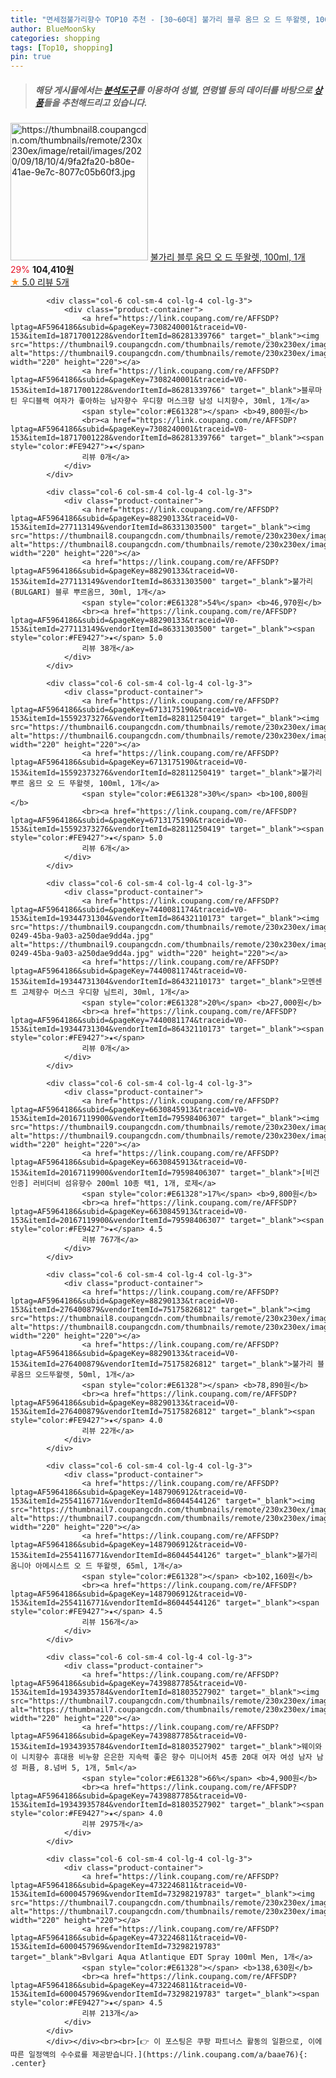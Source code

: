 ```yaml
---
title: "면세점불가리향수 TOP10 추천 - [30~60대] 불가리 블루 옴므 오 드 뚜왈렛, 100ml, 1개"
author: BlueMoonSky
categories: shopping
tags: [Top10, shopping]
pin: true
---
```


> ##### 해당 게시물에서는 [**분석도구**](https://itemscout.io/)를 이용하여 **성별**, **연령별** 등의 데이터를 바탕으로 [**상품**](https://link.coupang.com/a/baae76)들을 추천해드리고 있습니다.
<div class="container"><div class="row">
            <div class="col-6 col-sm-4 col-lg-4 col-lg-3">
                <div class="product-container">
                    <a href="https://link.coupang.com/re/AFFSDP?lptag=AF5964186&subid=&pageKey=88290133&traceid=V0-153&itemId=277113173&vendorItemId=71629321832" target="_blank"><img src="https://thumbnail8.coupangcdn.com/thumbnails/remote/230x230ex/image/retail/images/2020/09/18/10/4/9fa2fa20-b80e-41ae-9e7c-8077c05b60f3.jpg" alt="https://thumbnail8.coupangcdn.com/thumbnails/remote/230x230ex/image/retail/images/2020/09/18/10/4/9fa2fa20-b80e-41ae-9e7c-8077c05b60f3.jpg" width="220" height="220"></a>
                    <a href="https://link.coupang.com/re/AFFSDP?lptag=AF5964186&subid=&pageKey=88290133&traceid=V0-153&itemId=277113173&vendorItemId=71629321832" target="_blank">불가리 블루 옴므 오 드 뚜왈렛, 100ml, 1개</a>
                    <span style="color:#E61328">29%</span> <b>104,410원</b>
                    <br><a href="https://link.coupang.com/re/AFFSDP?lptag=AF5964186&subid=&pageKey=88290133&traceid=V0-153&itemId=277113173&vendorItemId=71629321832" target="_blank"><span style="color:#FE9427">★</span> 5.0
                    리뷰 5개</a>
                </div>
            </div>
            
            <div class="col-6 col-sm-4 col-lg-4 col-lg-3">
                <div class="product-container">
                    <a href="https://link.coupang.com/re/AFFSDP?lptag=AF5964186&subid=&pageKey=7308240001&traceid=V0-153&itemId=18717001228&vendorItemId=86281339766" target="_blank"><img src="https://thumbnail9.coupangcdn.com/thumbnails/remote/230x230ex/image/vendor_inventory/427a/b36bd4cd0fe37a4d46bc37288a41ea940cd863f86aa4cc6c9b2e4ee9b5d7.jpg" alt="https://thumbnail9.coupangcdn.com/thumbnails/remote/230x230ex/image/vendor_inventory/427a/b36bd4cd0fe37a4d46bc37288a41ea940cd863f86aa4cc6c9b2e4ee9b5d7.jpg" width="220" height="220"></a>
                    <a href="https://link.coupang.com/re/AFFSDP?lptag=AF5964186&subid=&pageKey=7308240001&traceid=V0-153&itemId=18717001228&vendorItemId=86281339766" target="_blank">블루마틴 우디블랙 여자가 좋아하는 남자향수 우디향 머스크향 남성 니치향수, 30ml, 1개</a>
                    <span style="color:#E61328"></span> <b>49,800원</b>
                    <br><a href="https://link.coupang.com/re/AFFSDP?lptag=AF5964186&subid=&pageKey=7308240001&traceid=V0-153&itemId=18717001228&vendorItemId=86281339766" target="_blank"><span style="color:#FE9427">★</span> 
                    리뷰 0개</a>
                </div>
            </div>
            
            <div class="col-6 col-sm-4 col-lg-4 col-lg-3">
                <div class="product-container">
                    <a href="https://link.coupang.com/re/AFFSDP?lptag=AF5964186&subid=&pageKey=88290133&traceid=V0-153&itemId=277113149&vendorItemId=86331303500" target="_blank"><img src="https://thumbnail8.coupangcdn.com/thumbnails/remote/230x230ex/image/vendor_inventory/c161/d0ee311ce59a53a488ce32c4b1cf0d02bb2336360e081664e60e569cd8d1.jpg" alt="https://thumbnail8.coupangcdn.com/thumbnails/remote/230x230ex/image/vendor_inventory/c161/d0ee311ce59a53a488ce32c4b1cf0d02bb2336360e081664e60e569cd8d1.jpg" width="220" height="220"></a>
                    <a href="https://link.coupang.com/re/AFFSDP?lptag=AF5964186&subid=&pageKey=88290133&traceid=V0-153&itemId=277113149&vendorItemId=86331303500" target="_blank">불가리 (BULGARI) 블루 뿌르옴므, 30ml, 1개</a>
                    <span style="color:#E61328">54%</span> <b>46,970원</b>
                    <br><a href="https://link.coupang.com/re/AFFSDP?lptag=AF5964186&subid=&pageKey=88290133&traceid=V0-153&itemId=277113149&vendorItemId=86331303500" target="_blank"><span style="color:#FE9427">★</span> 5.0
                    리뷰 38개</a>
                </div>
            </div>
            
            <div class="col-6 col-sm-4 col-lg-4 col-lg-3">
                <div class="product-container">
                    <a href="https://link.coupang.com/re/AFFSDP?lptag=AF5964186&subid=&pageKey=6713175190&traceid=V0-153&itemId=15592373276&vendorItemId=82811250419" target="_blank"><img src="https://thumbnail6.coupangcdn.com/thumbnails/remote/230x230ex/image/vendor_inventory/0e9f/15f04ec51c75e0d92f9e530de6900b26cb6131b87f2e6ca253aa8f2912e9.JPG" alt="https://thumbnail6.coupangcdn.com/thumbnails/remote/230x230ex/image/vendor_inventory/0e9f/15f04ec51c75e0d92f9e530de6900b26cb6131b87f2e6ca253aa8f2912e9.JPG" width="220" height="220"></a>
                    <a href="https://link.coupang.com/re/AFFSDP?lptag=AF5964186&subid=&pageKey=6713175190&traceid=V0-153&itemId=15592373276&vendorItemId=82811250419" target="_blank">불가리 뿌르 옴므 오 드 뚜왈렛, 100ml, 1개</a>
                    <span style="color:#E61328">30%</span> <b>100,800원</b>
                    <br><a href="https://link.coupang.com/re/AFFSDP?lptag=AF5964186&subid=&pageKey=6713175190&traceid=V0-153&itemId=15592373276&vendorItemId=82811250419" target="_blank"><span style="color:#FE9427">★</span> 5.0
                    리뷰 6개</a>
                </div>
            </div>
            
            <div class="col-6 col-sm-4 col-lg-4 col-lg-3">
                <div class="product-container">
                    <a href="https://link.coupang.com/re/AFFSDP?lptag=AF5964186&subid=&pageKey=7440081174&traceid=V0-153&itemId=19344731304&vendorItemId=86432110173" target="_blank"><img src="https://thumbnail9.coupangcdn.com/thumbnails/remote/230x230ex/image/retail/images/2023/06/30/14/8/8bf059f2-0249-45ba-9a03-a250dae9dd4a.jpg" alt="https://thumbnail9.coupangcdn.com/thumbnails/remote/230x230ex/image/retail/images/2023/06/30/14/8/8bf059f2-0249-45ba-9a03-a250dae9dd4a.jpg" width="220" height="220"></a>
                    <a href="https://link.coupang.com/re/AFFSDP?lptag=AF5964186&subid=&pageKey=7440081174&traceid=V0-153&itemId=19344731304&vendorItemId=86432110173" target="_blank">모멘센트 고체향수 머스크 우디향 님트리, 30ml, 1개</a>
                    <span style="color:#E61328">20%</span> <b>27,000원</b>
                    <br><a href="https://link.coupang.com/re/AFFSDP?lptag=AF5964186&subid=&pageKey=7440081174&traceid=V0-153&itemId=19344731304&vendorItemId=86432110173" target="_blank"><span style="color:#FE9427">★</span> 
                    리뷰 0개</a>
                </div>
            </div>
            
            <div class="col-6 col-sm-4 col-lg-4 col-lg-3">
                <div class="product-container">
                    <a href="https://link.coupang.com/re/AFFSDP?lptag=AF5964186&subid=&pageKey=6630845913&traceid=V0-153&itemId=20167119900&vendorItemId=79598406307" target="_blank"><img src="https://thumbnail9.coupangcdn.com/thumbnails/remote/230x230ex/image/vendor_inventory/259e/8aaa1b3df097f52d5dfeb058c0b0fc6f67991b377af1676427be7742cc99.jpg" alt="https://thumbnail9.coupangcdn.com/thumbnails/remote/230x230ex/image/vendor_inventory/259e/8aaa1b3df097f52d5dfeb058c0b0fc6f67991b377af1676427be7742cc99.jpg" width="220" height="220"></a>
                    <a href="https://link.coupang.com/re/AFFSDP?lptag=AF5964186&subid=&pageKey=6630845913&traceid=V0-153&itemId=20167119900&vendorItemId=79598406307" target="_blank">[비건인증] 러비더비 섬유향수 200ml 10종 택1, 1개, 로제</a>
                    <span style="color:#E61328">17%</span> <b>9,800원</b>
                    <br><a href="https://link.coupang.com/re/AFFSDP?lptag=AF5964186&subid=&pageKey=6630845913&traceid=V0-153&itemId=20167119900&vendorItemId=79598406307" target="_blank"><span style="color:#FE9427">★</span> 4.5
                    리뷰 767개</a>
                </div>
            </div>
            
            <div class="col-6 col-sm-4 col-lg-4 col-lg-3">
                <div class="product-container">
                    <a href="https://link.coupang.com/re/AFFSDP?lptag=AF5964186&subid=&pageKey=88290133&traceid=V0-153&itemId=276400879&vendorItemId=75175826812" target="_blank"><img src="https://thumbnail8.coupangcdn.com/thumbnails/remote/230x230ex/image/vendor_inventory/9875/9719197e944d452e06932cb63d078c6c3b373652d8e7c0f23fb615a90828.jpg" alt="https://thumbnail8.coupangcdn.com/thumbnails/remote/230x230ex/image/vendor_inventory/9875/9719197e944d452e06932cb63d078c6c3b373652d8e7c0f23fb615a90828.jpg" width="220" height="220"></a>
                    <a href="https://link.coupang.com/re/AFFSDP?lptag=AF5964186&subid=&pageKey=88290133&traceid=V0-153&itemId=276400879&vendorItemId=75175826812" target="_blank">불가리 블루옴므 오드뚜왈렛, 50ml, 1개</a>
                    <span style="color:#E61328"></span> <b>78,890원</b>
                    <br><a href="https://link.coupang.com/re/AFFSDP?lptag=AF5964186&subid=&pageKey=88290133&traceid=V0-153&itemId=276400879&vendorItemId=75175826812" target="_blank"><span style="color:#FE9427">★</span> 4.0
                    리뷰 22개</a>
                </div>
            </div>
            
            <div class="col-6 col-sm-4 col-lg-4 col-lg-3">
                <div class="product-container">
                    <a href="https://link.coupang.com/re/AFFSDP?lptag=AF5964186&subid=&pageKey=1487906912&traceid=V0-153&itemId=2554116771&vendorItemId=86044544126" target="_blank"><img src="https://thumbnail7.coupangcdn.com/thumbnails/remote/230x230ex/image/vendor_inventory/3c4e/993b342e72de7ef3a34cedde61c7f3878f4f8e9a3ce7b153b1a2af9c6967.jpg" alt="https://thumbnail7.coupangcdn.com/thumbnails/remote/230x230ex/image/vendor_inventory/3c4e/993b342e72de7ef3a34cedde61c7f3878f4f8e9a3ce7b153b1a2af9c6967.jpg" width="220" height="220"></a>
                    <a href="https://link.coupang.com/re/AFFSDP?lptag=AF5964186&subid=&pageKey=1487906912&traceid=V0-153&itemId=2554116771&vendorItemId=86044544126" target="_blank">불가리 옴니아 아메시스트 오 드 뚜왈렛, 65ml, 1개</a>
                    <span style="color:#E61328"></span> <b>102,160원</b>
                    <br><a href="https://link.coupang.com/re/AFFSDP?lptag=AF5964186&subid=&pageKey=1487906912&traceid=V0-153&itemId=2554116771&vendorItemId=86044544126" target="_blank"><span style="color:#FE9427">★</span> 4.5
                    리뷰 156개</a>
                </div>
            </div>
            
            <div class="col-6 col-sm-4 col-lg-4 col-lg-3">
                <div class="product-container">
                    <a href="https://link.coupang.com/re/AFFSDP?lptag=AF5964186&subid=&pageKey=7439887785&traceid=V0-153&itemId=19343935784&vendorItemId=81803527902" target="_blank"><img src="https://thumbnail7.coupangcdn.com/thumbnails/remote/230x230ex/image/vendor_inventory/aebf/510dddf61aad2e24983fabdfcd255446f2d5ac8a2a11d389456e4e6ec643.jpg" alt="https://thumbnail7.coupangcdn.com/thumbnails/remote/230x230ex/image/vendor_inventory/aebf/510dddf61aad2e24983fabdfcd255446f2d5ac8a2a11d389456e4e6ec643.jpg" width="220" height="220"></a>
                    <a href="https://link.coupang.com/re/AFFSDP?lptag=AF5964186&subid=&pageKey=7439887785&traceid=V0-153&itemId=19343935784&vendorItemId=81803527902" target="_blank">웨이와이 니치향수 휴대용 비누향 은은한 지속력 좋은 향수 미니어처 45종 20대 여자 여성 남자 남성 퍼퓸, 8.넘버 5, 1개, 5ml</a>
                    <span style="color:#E61328">66%</span> <b>4,900원</b>
                    <br><a href="https://link.coupang.com/re/AFFSDP?lptag=AF5964186&subid=&pageKey=7439887785&traceid=V0-153&itemId=19343935784&vendorItemId=81803527902" target="_blank"><span style="color:#FE9427">★</span> 4.0
                    리뷰 2975개</a>
                </div>
            </div>
            
            <div class="col-6 col-sm-4 col-lg-4 col-lg-3">
                <div class="product-container">
                    <a href="https://link.coupang.com/re/AFFSDP?lptag=AF5964186&subid=&pageKey=4732246811&traceid=V0-153&itemId=6000457969&vendorItemId=73298219783" target="_blank"><img src="https://thumbnail7.coupangcdn.com/thumbnails/remote/230x230ex/image/vendor_inventory/f490/05b7f627353c08685a2ebf051aa08462c41b1dcf491e934ad88fc216fb3e.jpg" alt="https://thumbnail7.coupangcdn.com/thumbnails/remote/230x230ex/image/vendor_inventory/f490/05b7f627353c08685a2ebf051aa08462c41b1dcf491e934ad88fc216fb3e.jpg" width="220" height="220"></a>
                    <a href="https://link.coupang.com/re/AFFSDP?lptag=AF5964186&subid=&pageKey=4732246811&traceid=V0-153&itemId=6000457969&vendorItemId=73298219783" target="_blank">Bvlgari Aqua Atlantique EDT Spray 100ml Men, 1개</a>
                    <span style="color:#E61328"></span> <b>138,630원</b>
                    <br><a href="https://link.coupang.com/re/AFFSDP?lptag=AF5964186&subid=&pageKey=4732246811&traceid=V0-153&itemId=6000457969&vendorItemId=73298219783" target="_blank"><span style="color:#FE9427">★</span> 4.5
                    리뷰 213개</a>
                </div>
            </div>
            </div></div><br><br>[👉 이 포스팅은 쿠팡 파트너스 활동의 일환으로, 이에 따른 일정액의 수수료를 제공받습니다.](https://link.coupang.com/a/baae76){: .center}